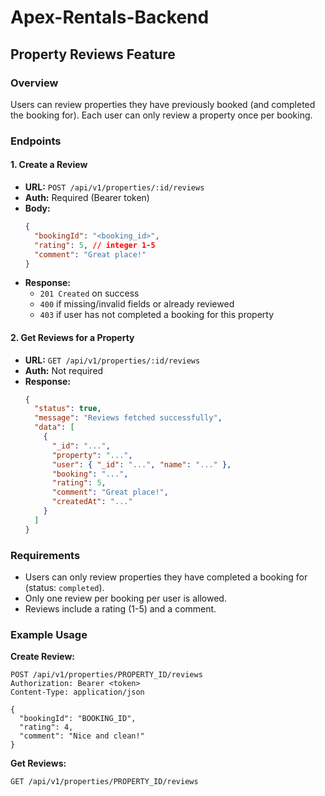 # Apex-Rentals-Backend

## Property Reviews Feature

### Overview
Users can review properties they have previously booked (and completed the booking for). Each user can only review a property once per booking.

### Endpoints

#### 1. Create a Review
- **URL:** `POST /api/v1/properties/:id/reviews`
- **Auth:** Required (Bearer token)
- **Body:**
  ```json
  {
    "bookingId": "<booking_id>",
    "rating": 5, // integer 1-5
    "comment": "Great place!"
  }
  ```
- **Response:**
  - `201 Created` on success
  - `400` if missing/invalid fields or already reviewed
  - `403` if user has not completed a booking for this property

#### 2. Get Reviews for a Property
- **URL:** `GET /api/v1/properties/:id/reviews`
- **Auth:** Not required
- **Response:**
  ```json
  {
    "status": true,
    "message": "Reviews fetched successfully",
    "data": [
      {
        "_id": "...",
        "property": "...",
        "user": { "_id": "...", "name": "..." },
        "booking": "...",
        "rating": 5,
        "comment": "Great place!",
        "createdAt": "..."
      }
    ]
  }
  ```

### Requirements
- Users can only review properties they have completed a booking for (status: `completed`).
- Only one review per booking per user is allowed.
- Reviews include a rating (1-5) and a comment.

### Example Usage
**Create Review:**
```http
POST /api/v1/properties/PROPERTY_ID/reviews
Authorization: Bearer <token>
Content-Type: application/json

{
  "bookingId": "BOOKING_ID",
  "rating": 4,
  "comment": "Nice and clean!"
}
```

**Get Reviews:**
```http
GET /api/v1/properties/PROPERTY_ID/reviews
```